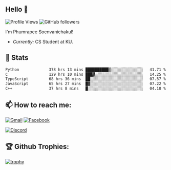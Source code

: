 
<h2>Hello 👋</h2> 

![Profile Views](https://komarev.com/ghpvc/?username=Homiez09&label=Profile%20views&color=0e75b6&style=flat)
![GitHub followers](https://img.shields.io/github/followers/HomieZ09.svg?style=social&label=Follow)


I'm Phumrapee Soenvanichakul!

- <i>Currently:</i> CS Student at KU.

<h2>👀 Stats</h2>

<!--START_SECTION:waka-->

```txt
Python             378 hrs 13 mins ██████████▒░░░░░░░░░░░░░░   41.71 %
C                  129 hrs 10 mins ███▓░░░░░░░░░░░░░░░░░░░░░   14.25 %
TypeScript         68 hrs 36 mins  ██░░░░░░░░░░░░░░░░░░░░░░░   07.57 %
JavaScript         65 hrs 27 mins  █▓░░░░░░░░░░░░░░░░░░░░░░░   07.22 %
C++                37 hrs 8 mins   █░░░░░░░░░░░░░░░░░░░░░░░░   04.10 %
```

<!--END_SECTION:waka-->

<h2>📫 How to reach me:</h2>

<a href="mailto:phumrapeesoen1@gmail.com">![Gmail](https://img.shields.io/badge/Gmail-D14836?style=for-the-badge&logo=gmail&logoColor=white)</a> 
<a href="https://web.facebook.com/phumrapee.soenvanichakul.3/">![Facebook](https://img.shields.io/badge/Facebook-4267B2?style=for-the-badge&logo=facebook&logoColor=white)</a>

<a href="https://discord.gg/EWnAEUtFVm">![Discord](https://discord.c99.nl/widget/theme-1/297740667784921089.png)</a> 

<h2>🏆 Github Trophies:</h2>

[![trophy](https://github-profile-trophy.vercel.app/?username=Homiez09&theme=discord&row=1)](https://github.com/ryo-ma/github-profile-trophy)
